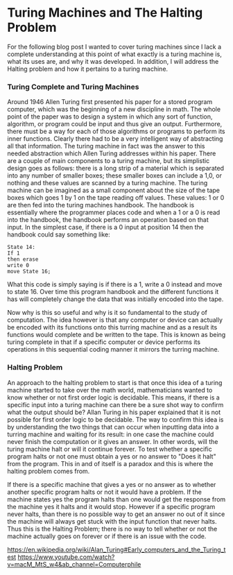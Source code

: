 # Turing Machines and The Halting Problem

For the following blog post I wanted to cover turing machines since I lack a complete understanding at this point of what exactly is a turing machine is, what its uses are, and why it was developed. In addition, I will address the Halting problem and how it pertains to a turing machine.

### Turing Complete and Turing Machines
Around 1946 Allen Turing first presented his paper for a stored program computer, which was the beginning of a new discipline in math. The whole point of the paper was to design a system in which any sort of function, algorithm, or program could be input and thus give an output. Furthermore, there must be a way for each of those algorithms or programs to perform its inner functions. Clearly there had to be a very intelligent way of abstracting all that information. The turing machine in fact was the answer to this needed abstraction which Allen Turing addresses within his paper. There are a couple of main components to a turing machine, but its simplistic design goes as follows: there is a long strip of a material which is separated into any number of smaller boxes; these smaller boxes can include a 1,0, or nothing and these values are scanned by a turing machine. The turing machine can be imagined as a small component about the size of the tape boxes which goes 1 by 1 on the tape reading off values. These values: 1 or 0 are then fed into the turing machines handbook. The handbook is essentially where the programmer places code and when a 1 or a 0 is read into the handbook, the handbook performs an operation based on that input. In the simplest case, if there is a 0 input at position 14 then the handbook could say something like:

```
State 14:
If 1 
then erase 
write 0
move State 16;
```
What this code is simply saying is if there is a 1, write a 0 instead and move to state 16. Over time this program handbook and the different functions it has will completely change the data that was initially encoded into the tape. 

Now why is this so useful and why is it so fundamental to the study of computation. The idea however is that any computer or device can actually be encoded with its functions onto this turring machine and as a result its functions would complete and be written to the tape. This is known as being turing complete in that if a specific computer or device performs its operations in this sequential coding manner it mirrors the turring machine.

### Halting Problem

An approach to the halting problem to start is that once this idea of a turing machine started to take over the math world, mathematicians wanted to know whether or not first order logic is decidable. This means, if there is a specific input into a turing machine can there be a sure shot way to confirm what the output should be? Allan Turing in his paper explained that it is not possible for first order logic to be decidable. The way to confirm this idea is by understanding the two things that can occur when inputting data into a turring machine and waiting for its result: in one case the machine could never finish the computation or it gives an answer. In other words, will the turing machine halt or will it continue forever. To test whether a specific program halts or not one must obtain a yes or no answer to "Does it halt" from the program. This in and of itself is a paradox and this is where the halting problem comes from.

If there is a specific machine that gives a yes or no answer as to whether another specific program halts or not it would have a problem. If the machine states yes the program halts than one would get the response from the machine yes it halts and it would stop. However if a specific program never halts, than there is no possible way to get an answer no out of it since the machine will always get stuck with the input function that never halts. Thus this is the Halting Problem; there is no way to tell whether or not the machine actually goes on forever or if there is an issue with the code. 


https://en.wikipedia.org/wiki/Alan_Turing#Early_computers_and_the_Turing_test
https://www.youtube.com/watch?v=macM_MtS_w4&ab_channel=Computerphile
